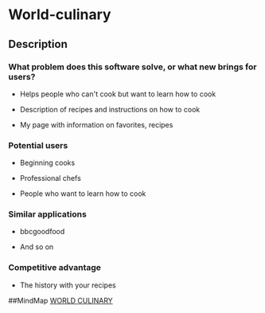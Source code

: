 # World-culinary

## Description 

### What problem does this software solve, or what new brings for users?

- Helps people who can't cook but want to learn how to cook

- Description of recipes and instructions on how to cook

- My page with information on favorites, recipes


### Potential users

- Beginning cooks

- Professional chefs

- People who want to learn how to cook

### Similar applications 

- bbcgoodfood

- And so on

### Competitive advantage

- The history with your recipes 

##MindMap
[WORLD CULINARY](https://coggle.it/diagram/XqByJ0nCLjt1HfjC/t/world-culinary)
